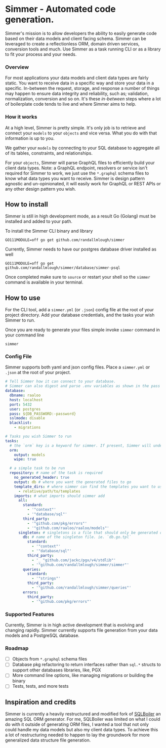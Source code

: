 # Simmer - Automated code generation.

Simmer's mission is to allow developers the ability to easily generate code based on their data models and client facing schema. Simmer can be leveraged to create a reflectionless ORM, domain driven services, conversion tools and much. Use Simmer as a task running CLI or as a library to fit your process and your needs.  

### Overview
For most applications your data models and client data types are fairly static. You want to receive data in a specific way and store your data in a specific. In-between the request, storage, and response a number of things may happen to ensure data integrity and reliability, such as; validation, normalization, conversion and so on. It's these _in-between_ steps where a lot of boilerplate code tends to live and where Simmer aims to help.

### How it works
At a high level, Simmer is pretty simple. It's only job is to retrieve and connect your `models` to your `objects` and vice versa. What you do with that information is up to you.

We gather your `models` by connecting to your SQL database to aggregate all of its tables, constraints, and relationships. 

For your `objects`, Simmer will parse GraphQL files to efficiently build your client data types. Note: a GraphQL endpoint, resolvers or service isn't required for Simmer to work, we just use the `*.graphql` schema files to know what data types you want to receive. Simmer is design pattern agnostic and un-opinionated, it will easily work for GraphQL or REST APIs or any other design pattern you wish. 

## How to install
Simmer is still in high development mode, as a result Go (Golang) must be installed and added to your path. 

To install the Simmer CLI binary and library
```shell script
GO111MODULE=off go get github.com/randallmlough/simmer
```

Currently, Simmer needs to have our postgres database driver installed as well
```shell script
GO111MODULE=off go get github.com/randallmlough/simmer/database/simmer-psql
```
 
Once completed make sure to `source` or restart your shell so the `simmer` command is available in your terminal.

## How to use
For the CLI tool, add a `simmer.yml` (or `.json`) config file at the root of your project directory. Add your database credentials, and the tasks your wish Simmer to run. 

Once you are ready to generate your files simple invoke `simmer` command in your command line

```shell script
simmer
```

### Config File
Simmer supports both yaml and json config files. Place a `simmer.yml` or `.json` at the root of your project.

```yaml
# Tell Simmer how it can connect to your database.
# Simmer can also digest and parse .env variables as shown in the pass field. Values after :- is used as a fallback value if an ENV variable isn't present.
database:
  dbname: raaloo
  host: localhost
  port: 5432
  user: postgres
  pass: ${DB_PASSWORD:-password}
  sslmode: disable
  blacklist:
    - migrations

# Tasks you wish Simmer to run
tasks:
  # the `orm` key is a keyword for simmer. If present, Simmer will understand that additional processing needs to be made to make deeper relationships. 
  orm:
    output: models
    wipe: true

  # a simple task to be run
  repository: # name of the task is required
    no_generated_header: true
    output: db # where you want the generated files to go
    template_dirs: # where simmer can find the templates you want to use relative to your project directory
      - relative/path/to/templates
    imports: # what imports should simmer add 
      all:
        standard:
          - '"context"'
          - '"database/sql"'
        third_party:
          - '"github.com/pkg/errors"'
          - '"github.com/raaloo/raaloo/models"'
      singleton: # singletons is a file that should only be generated once. This would be an `errors.go` file for example.
        db: # name of the singleton file. ie. `db.go.tpl`
          standard:
            - '"context"'
            - '"database/sql"'
          third_party:
            - '_ "github.com/jackc/pgx/v4/stdlib"'
            - '"github.com/randallmlough/simmer/simmer"'
        queries:
          standard:
            - '"strings"'
          third_party:
            - '"github.com/randallmlough/simmer/queries"'
        errors:
          third_party:
            - '"github.com/pkg/errors"'
```

### Supported Features
Currently, Simmer is in high active development that is evolving and changing rapidly. Simmer currently supports file generation from your data models and a PostgreSQL database. 

### Roadmap
- [ ] Objects from `*.graphql` schema files
- [ ] Database pkg refactoring to return interfaces rather than `sql.*` structs to support other databases libraries, like, PGX
- [ ] More command line options, like managing migrations or building the binary
- [ ] Tests, tests, and more tests

## Inspiration and credits
Simmer is currently a heavily restructured and modified fork of [SQLBoiler](https://github.com/volatiletech/sqlboiler) an amazing SQL ORM generator. For me, SQLBoiler was limited on what I could do with it outside of generating ORM files, I wanted a tool that not only could handle my data models but also my client data types. To achieve this a lot of restructuring needed to happen to lay the groundwork for more generalized data structure file generation.  